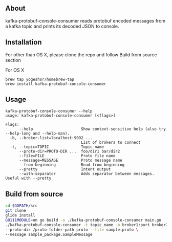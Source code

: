 
## About
kafka-protobuf-console-consumer reads protobuf encoded messages from a kafka topic and prints its decoded JSON to console.

## Installation
For other than OS X, please clone the repo and follow Build from source section

For OS X
```
brew tap yogeshsr/homebrew-tap
brew install kafka-protobuf-console-consumer
```  

## Usage
```
kafka-protobuf-console-consumer --help
usage: kafka-protobuf-console-consumer [<flags>]

Flags:
      --help                     Show context-sensitive help (also try --help-long and --help-man).
  -b, --broker-list=localhost:9092 ...
                                 List of brokers to connect
  -t, --topic=TOPIC              Topic name
      --proto-dir=PROTO-DIR ...  foo/dir1 bar/dir2
      --file=FILE                Proto file name
      --message=MESSAGE          Proto message name
      --from-beginning           Read from beginning
      --pretty                   Intent output
      --with-separator           Adds separator between messages. Useful with --pretty
```

## Build from source
``` sh
cd $GOPATH/src
git clone 
glide install
GO111MODULE=on go build -o ./kafka-protobuf-console-consumer main.go
./kafka-protobuf-console-consumer -t topic_name -b broker1:port broker2:port \
--proto-dir /proto-folder-path proto --file sample.proto \
--message sample_package.SampleMessage
```
